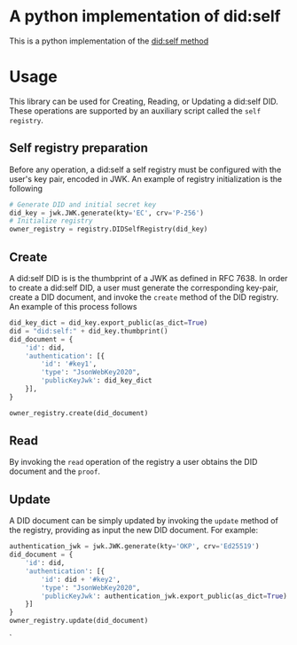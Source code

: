 # A python implementation of did:self
This is a python implementation of the [did:self method](https://github.com/mmlab-aueb/did-self)

# Usage
This library can be used for Creating, Reading, or Updating a 
did:self DID. These operations are supported by an auxiliary script called the
`self registry`.

## Self registry preparation
Before any operation, a did:self a self registry must be configured with the
user's key pair, encoded in JWK. An example of registry initialization is the following

```python
# Generate DID and initial secret key
did_key = jwk.JWK.generate(kty='EC', crv='P-256')
# Initialize registry
owner_registry = registry.DIDSelfRegistry(did_key)
```

## Create
A did:self DID is  is the thumbprint of a JWK as defined in RFC 7638. In order to create a did:self
DID, a user must generate the corresponding key-pair, create a DID document, and
invoke the `create` method of the DID registry. An example of this process follows

```python
did_key_dict = did_key.export_public(as_dict=True)
did = "did:self:" + did_key.thumbprint()
did_document = {
    'id': did,
    'authentication': [{
        'id': '#key1',
        'type': "JsonWebKey2020",
        'publicKeyJwk': did_key_dict
    }],  
}

owner_registry.create(did_document)
```
## Read
By invoking the `read` operation of the registry a user obtains the DID document and 
the `proof`.

## Update
A DID document can be simply updated by invoking the `update` method of the
registry, providing as input the new DID document. For example:

```python
authentication_jwk = jwk.JWK.generate(kty='OKP', crv='Ed25519')
did_document = {
    'id': did,
    'authentication': [{
        'id': did + '#key2',
        'type': "JsonWebKey2020",
        'publicKeyJwk': authentication_jwk.export_public(as_dict=True)
    }]
}
owner_registry.update(did_document)
```
`